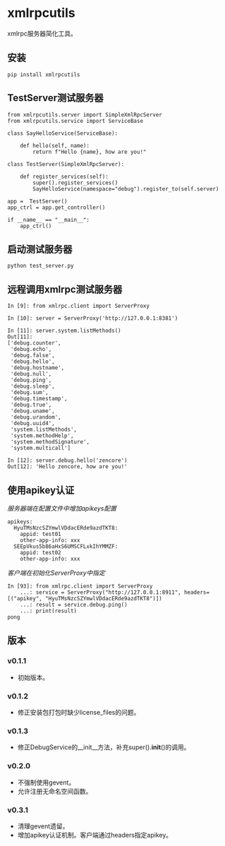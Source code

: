 # xmlrpcutils

xmlrpc服务器简化工具。

## 安装

```
pip install xmlrpcutils
```

## TestServer测试服务器

```
from xmlrpcutils.server import SimpleXmlRpcServer
from xmlrpcutils.service import ServiceBase

class SayHelloService(ServiceBase):

    def hello(self, name):
        return f"Hello {name}, how are you!"

class TestServer(SimpleXmlRpcServer):
    
    def register_services(self):
        super().register_services()
        SayHelloService(namespace="debug").register_to(self.server)

app =  TestServer()
app_ctrl = app.get_controller()

if __name__ == "__main__":
    app_ctrl()

```

## 启动测试服务器

```
python test_server.py
```

## 远程调用xmlrpc测试服务器

```
In [9]: from xmlrpc.client import ServerProxy

In [10]: server = ServerProxy('http://127.0.0.1:8381')

In [11]: server.system.listMethods()
Out[11]:
['debug.counter',
 'debug.echo',
 'debug.false',
 'debug.hello',
 'debug.hostname',
 'debug.null',
 'debug.ping',
 'debug.sleep',
 'debug.sum',
 'debug.timestamp',
 'debug.true',
 'debug.uname',
 'debug.urandom',
 'debug.uuid4',
 'system.listMethods',
 'system.methodHelp',
 'system.methodSignature',
 'system.multicall']

In [12]: server.debug.hello('zencore')
Out[12]: 'Hello zencore, how are you!'
```

## 使用apikey认证

*服务器端在配置文件中增加apikeys配置*

```
apikeys:
  HyuTMsNzcSZYmwlVDdacERde9azdTKT8:
    appid: test01
    other-app-info: xxx
  SEEpVkus5b86aHxS6UMSCFLxkIhYMMZF:
    appid: test02
    other-app-info: xxx
```

*客户端在初始化ServerProxy中指定*

```
In [93]: from xmlrpc.client import ServerProxy
    ...: service = ServerProxy("http://127.0.0.1:8911", headers=[("apikey", "HyuTMsNzcSZYmwlVDdacERde9azdTKT8")])
    ...: result = service.debug.ping()
    ...: print(result)
pong
```

## 版本

### v0.1.1

- 初始版本。

### v0.1.2

- 修正安装包打包时缺少license_files的问题。

### v0.1.3

- 修正DebugService的__init__方法，补充super().__init__()的调用。

### v0.2.0

- 不强制使用gevent。
- 允许注册无命名空间函数。

### v0.3.1

- 清理gevent遗留。
- 增加apikey认证机制。客户端通过headers指定apikey。
